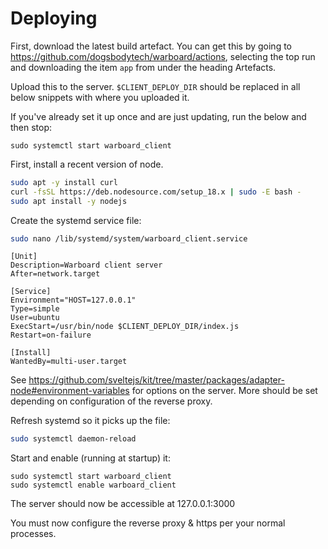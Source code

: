 # Deploying

First, download the latest build artefact. 
You can get this by going to <https://github.com/dogsbodytech/warboard/actions>, selecting the top run and downloading the item `app` from under the heading Artefacts.

Upload this to the server.
`$CLIENT_DEPLOY_DIR` should be replaced in all below snippets with where you uploaded it.


If you've already set it up once and are just updating, run the below and then stop: 

```
sudo systemctl start warboard_client
```


First, install a recent version of node.

```bash
sudo apt -y install curl
curl -fsSL https://deb.nodesource.com/setup_18.x | sudo -E bash -
sudo apt install -y nodejs
```

Create the systemd service file:

```bash
sudo nano /lib/systemd/system/warboard_client.service
```

```service
[Unit]
Description=Warboard client server
After=network.target

[Service]
Environment="HOST=127.0.0.1"
Type=simple
User=ubuntu
ExecStart=/usr/bin/node $CLIENT_DEPLOY_DIR/index.js
Restart=on-failure

[Install]
WantedBy=multi-user.target
```

See <https://github.com/sveltejs/kit/tree/master/packages/adapter-node#environment-variables> for options on the server.
More should be set depending on configuration of the reverse proxy.


Refresh systemd so it picks up the file:

```bash
sudo systemctl daemon-reload
```

Start and enable (running at startup) it:

```
sudo systemctl start warboard_client
sudo systemctl enable warboard_client
```

The server should now be accessible at 127.0.0.1:3000

You must now configure the reverse proxy & https per your normal processes.